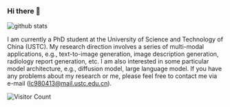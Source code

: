 ### Hi there 👋
![github stats](https://github-readme-stats.vercel.app/api?username=hitachinsk&show_icons=true)

I am currently a PhD student at the University of Science and Technology of China (USTC). My research direction involves a series of multi-modal applications, e.g., text-to-image generation, image description generation, radiology report generation, etc.
I am also interested in some particular model architecture, e.g., diffusion model, large language model.
If you have any problems about my research or me, please feel free to contact me via e-mail (lc980413@mail.ustc.edu.cn).

![Visitor Count](https://profile-counter.glitch.me/alonzoleeeooo/count.svg)
